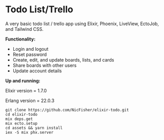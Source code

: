 # Todo List/Trello

A very basic todo list / trello app using Elixir, Phoenix, LiveView, EctoJob, and Tailwind CSS.

**Functionality:**

- Login and logout
- Reset password
- Create, edit, and update boards, lists, and cards
- Share boards with other users
- Update account details

**Up and running:**

Elixir version = 1.7.0

Erlang version = 22.0.3

```
git clone https://github.com/NicFisher/elixir-todo.git
cd elixir-todo
mix deps.get
mix ecto.setup
cd assets && yarn install
iex -S mix phx.server
```

